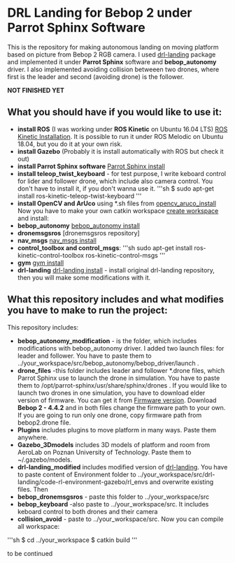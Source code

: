# DRL Landing for Bebop 2 under Parrot Sphinx Software
This is the repository for making autonomous landing on moving platform based on picture from Bebop 2 RGB camera. I used [drl-landing] package and implemented it under **Parrot Sphinx** software and **bebop_autonomy** driver. I also implemented avoiding collision betweeen two drones, where first is the leader and second (avoiding drone) is the follower.

**NOT FINISHED YET**

## What you should have if you would like to use it:
- **install ROS** (I was working under **ROS Kinetic** on Ubuntu 16.04 LTS) [ROS Kinetic Installation]. It is possible to run it under ROS Melodic on Ubuntu 18.04, but you do it at your own risk.
- **install Gazebo** (Probably it is install automatically with ROS but check it out)
- **install Parrot Sphinx software** [Parrot Sphinx install]
- **install teleop_twist_keyboard** - for test purpose, I write keboard control for lider and follower drone, which include also camera control. You don't have to install it, if you don't wanna use it. 
'''sh
$ sudo apt-get install ros-kinetic-teleop-twist-keyboard
'''
- **install OpenCV and ArUco** using *.sh files from [opencv_aruco_install]
Now you have to make your own catkin workspace [create workspace] and install:
- **bebop_autonomy** [bebop_autonomy install]
- **dronemsgsros** [dronemsgsros repository]
- **nav_msgs** [nav_msgs install]
- **control_toolbox and control_msgs**:
'''sh
sudo apt-get install ros-kinetic-control-toolbox ros-kinetic-control-msgs
'''
- **gym** [gym install]
- **drl-landing** [drl-landing install] - install original drl-landing repository, then you will make some modifications with it.

## What this repository includes and what modifies you have to make to run the project:
This repository includes:
- **bebop_autonomy_modification** - is the folder, which includes modifications with bebop_autonomy driver. I added two launch files: for leader and follower. You have to paste them to ../your_workspace/src/bebop_autonomy/bebop_driver/launch .
- **drone_files** -this folder includes leader and follower *.drone files, which Parrot Sphinx use to launch the drone in simulation. You have to paste them to /opt/parrot-sphinx/usr/share/sphinx/drones . If you would like to launch two drones in one simulation, you have to download elder version of firmware. You can get it from [Firmware version]. Download **Bebop 2 - 4.4.2** and in both files change the firmware path to your own. If you are going to run only one drone, copy firmware path from bebop2.drone file.
- **Plugins** includes plugins to move platform in many ways. Paste them anywhere.
- **Gazebo_3Dmodels** includes 3D models of platform and room from AeroLab on Poznan University of Technology. Paste them to ~/.gazebo/models.
- **drl-landing_modified** includes modified version of [drl-landing]. You have to paste content of Environment folder to ../your_workspace/src/drl-landing/code-rl-environment-gazebo/rl_envs and overwrite existing files. Then 
- **bebop_dronemsgsros** - paste this folder to ../your_workspace/src
- **bebop_keyboard** -also paste to ../your_workspace/src. It includes keboard control to both drones and their camera
- **collision_avoid** - paste to ../your_workspace/src.
Now you can compile all workspace:

'''sh
$ cd ../your_workspace
$ catkin build
'''

to be continued


[drl-landing]:<https://github.com/alejodosr/drl-landing>
[ROS Kinetic Installation]:<http://wiki.ros.org/kinetic/Installation>
[Parrot Sphinx install]:<https://developer.parrot.com/docs/sphinx/installation.html>
[opencv_aruco_install]:<>
[create workspace]:<http://wiki.ros.org/catkin/Tutorials/create_a_workspace>
[bebop_autonomy install]:<https://bebop-autonomy.readthedocs.io/en/latest/installation.html>
[dronemsgsros install]:<https://github.com/Ahrovan/dronemsgsros>
[nav_msgs install]:<http://wiki.ros.org/nav_msgs>
[gym install]:<https://github.com/openai/gym>
[Firmware version]:<http://plf.parrot.com/sphinx/firmwares/index.html>
[drl-landing install]:<https://github.com/alejodosr/drl-landing>
